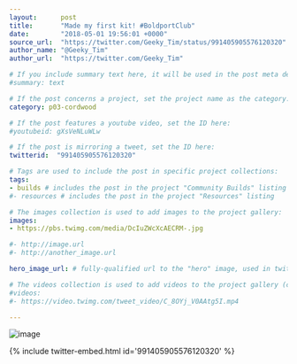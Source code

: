 ```yaml
---
layout:      post
title:       "Made my first kit! #BoldportClub"
date:        "2018-05-01 19:56:01 +0000"
source_url:  "https://twitter.com/Geeky_Tim/status/991405905576120320"
author_name: "@Geeky_Tim"
author_url:  "https://twitter.com/Geeky_Tim"

# If you include summary text here, it will be used in the post meta description instead of an excerpt from the post body
#summary: text

# If the post concerns a project, set the project name as the category:
category: p03-cordwood

# If the post features a youtube video, set the ID here:
#youtubeid: gXsVeNLuWLw

# If the post is mirroring a tweet, set the ID here:
twitterid:  "991405905576120320"

# Tags are used to include the post in specific project collections:
tags:
- builds # includes the post in the project "Community Builds" listing
#- resources # includes the post in the project "Resources" listing

# The images collection is used to add images to the project gallery:
images:
- https://pbs.twimg.com/media/DcIuZWcXcAECRM-.jpg

#- http://image.url
#- http://another_image.url

hero_image_url: # fully-qualified url to the "hero" image, used in twitter cards for example

# The videos collection is used to add videos to the project gallery (currently only mp4):
#videos:
#- https://video.twimg.com/tweet_video/C_8OYj_V0AAtg5I.mp4

---
```


![image](https://pbs.twimg.com/media/DcIuZWcXcAECRM-.jpg)

{% include twitter-embed.html id='991405905576120320' %}


